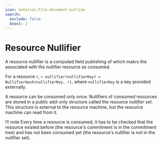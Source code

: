 ```yaml
---
icon: material/file-document-outline
search:
  exclude: false
  boost: 2
---
```


# Resource Nullifier

A resource nullifier is a computed field publishing of which makrs the associated with the nullifier resource as consumed. 

For a resource `r`, `r.nullifier(nullifierKey) = NullifierHash(nullifierKey, r)`, where `nullifierKey` is a key provided externally.

A resource can be consumed only once. Nullifiers of consumed resources are stored in a public add-only structure called the resource *nullifier set*. This structure is external to the resource machine, but the resource machine can read from it.

!!! note
    Every time a resource is consumed, it has to be checked that the resource existed before (the resource's commitment is in the commitment tree) and has not been consumed yet (the resource's nullifier is not in the nullifier set).


